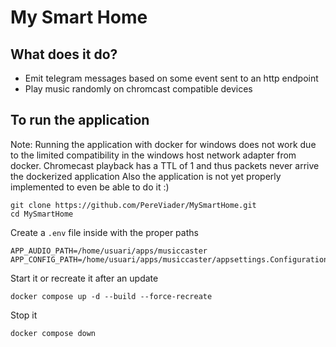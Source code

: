 # My Smart Home

## What does it do?

- Emit telegram messages based on some event sent to an http endpoint
- Play music randomly on chromcast compatible devices

## To run the application

Note: Running the application with docker for windows does not work due to the limited compatibility in the windows host network adapter from docker. Chromecast playback has a TTL of 1 and thus packets never arrive the dockerized application
Also the application is not yet properly implemented to even be able to do it :)
```
git clone https://github.com/PereViader/MySmartHome.git
cd MySmartHome
```

Create a `.env` file inside with the proper paths

```
APP_AUDIO_PATH=/home/usuari/apps/musiccaster
APP_CONFIG_PATH=/home/usuari/apps/musiccaster/appsettings.Configuration.json
```

Start it or recreate it after an update

```
docker compose up -d --build --force-recreate
```

Stop it

```
docker compose down
```